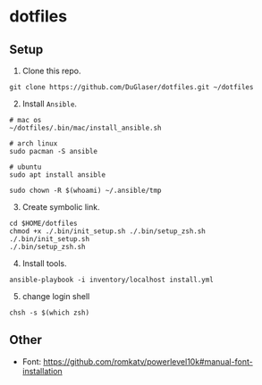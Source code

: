 # dotfiles

## Setup

1. Clone this repo.
```
git clone https://github.com/DuGlaser/dotfiles.git ~/dotfiles
```

2. Install `Ansible`.
```
# mac os
~/dotfiles/.bin/mac/install_ansible.sh
```

```
# arch linux
sudo pacman -S ansible

# ubuntu
sudo apt install ansible
```

```
sudo chown -R $(whoami) ~/.ansible/tmp
```

3. Create symbolic link.
```
cd $HOME/dotfiles
chmod +x ./.bin/init_setup.sh ./.bin/setup_zsh.sh
./.bin/init_setup.sh
./.bin/setup_zsh.sh
```

4. Install tools.
```
ansible-playbook -i inventory/localhost install.yml
```

5. change login shell
```
chsh -s $(which zsh)
```

## Other

- Font: https://github.com/romkatv/powerlevel10k#manual-font-installation

